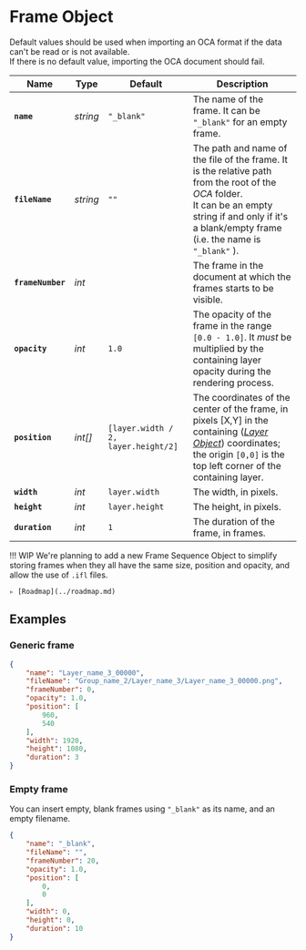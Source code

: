 # Frame Object

Default values should be used when importing an OCA format if the data can't be read or is not available.  
If there is no default value, importing the OCA document should fail.

| Name | Type | Default | Description |
| --- | --- | --- | --- |
| **`name`** | *string* | `"_blank"` | The name of the frame. It can be `"_blank"` for an empty frame. |
| **`fileName`** | *string* | `""` | The path and name of the file of the frame. It is the relative path from the root of the *OCA* folder.<br>It can be an empty string if and only if it's a blank/empty frame (i.e. the name is `"_blank"` ). |
| **`frameNumber`** | *int* | | The frame in the document at which the frames starts to be visible. |
| **`opacity`** | *int* | `1.0` | The opacity of the frame in the range `[0.0 - 1.0]`. It *must* be multiplied by the containing layer opacity during the rendering process. |
| **`position`** | *int[]* | `[layer.width / 2, layer.height/2]` | The coordinates of the center of the frame, in pixels [X,Y] in the containing ([*Layer Object*](layer.md)) coordinates; the origin `[0,0]` is the top left corner of the containing layer. |
| **`width`** | *int* | `layer.width` | The width, in pixels. |
| **`height`** | *int* | `layer.height` | The height, in pixels. |
| **`duration`** | *int* | `1` | The duration of the frame, in frames. |

!!! WIP
    We're planning to add a new Frame Sequence Object to simplify storing frames when they all have the same size, position and opacity, and allow the use of `.ifl` files.

    ▹ [Roadmap](../roadmap.md)

## Examples

### Generic frame

```json
{
    "name": "Layer_name_3_00000",
    "fileName": "Group_name_2/Layer_name_3/Layer_name_3_00000.png",
    "frameNumber": 0,
    "opacity": 1.0,
    "position": [
        960,
        540
    ],
    "width": 1920,
    "height": 1080,
    "duration": 3
}
```

### Empty frame

You can insert empty, blank frames using `"_blank"` as its name, and an empty filename.

```json
{
    "name": "_blank",
    "fileName": "",
    "frameNumber": 20,
    "opacity": 1.0,
    "position": [
        0,
        0
    ],
    "width": 0,
    "height": 0,
    "duration": 10
}
```